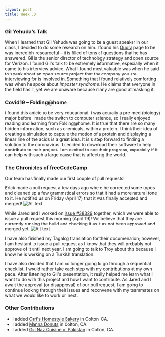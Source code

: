 ```yaml
---
layout: post
title: Week 10
---
```


### Gil Yehuda's Talk

When I learned that Gil Yehuda was going to be a guest speaker in our class, I decided to do some research on him. I found his [Quora](https://www.quora.com/profile/Gil-Yehuda) page to be was incredibly resourceful – it is filled of tons of questions that he has answered. Gil is the senior director of technology strategy and open source for Verizon. I found Gil's talk to be extremely informative, especially when it came to his interview advice. What I found most valuable was when he said to speak about an open source project that the company you are interviewing for is involved in. Something that I found relatively comforting was when he spoke about *imposter syndrome*. He claims that everyone in the field has it, yet we are unaware because many are good at masking it. 

### Covid19 – Folding@home

I found this article to be very educational. I was actually a pre-med (biology) major before I made the switch to computer science, so I really enjoyed reading and learning from Folding@home. It is true that there are so many hidden information, such as chemicals, within a protein. I think their idea of creating a simulation to capture the motion of a protein and displaying a linear line of the acids is a great idea. It is s step forward to finding a solution to the coronavirus. I decided to download their software to help contribute to their project. I am excited to see their progress, especially if it can help with such a large cause that is affecting the world.

### The Chronicles of freeCodeCamp

Our team has finally made our first couple of pull requests! 

Erick made a pull request a few days ago where he corrected some typos and cleaned up a few grammatical errors so that it had a more natural tone to it. He notified us on Friday (April 17) that it was finally accepted and merged!
![Alt text](https://user-images.githubusercontent.com/44440923/79703461-d4fc5780-8260-11ea-9401-3998ac50cb3e.png)

While Jared and I worked on [issue #38329](https://github.com/freeCodeCamp/freeCodeCamp/issues/38329) together, which we were able to issue a pull request this morning (April 19)! We believe that they are currently running the build and checking it as it as not been approved and merged yet.
![Alt text](https://user-images.githubusercontent.com/44440923/79703528-358b9480-8261-11ea-96cc-1d837da1b647.png)

I have also finished my Tagalog translation for their documenation; however, I am hesitant to issue a pull request as I know that they will probably not approve of it until next year. I am going to talk to Troy about this because I know he is working on a Turkish translation. 

I have also decided that I am no longer going to go through a sequential checklist. I would rather take each step with my contributions at my own pace. After listening to Gil's presentation, it really helped me learn what I want to do with this project and how I want to contribute. As Jared and I await the approval (or disapproval) of our pull request, I am going to continue looking through their issues and reconvene with my teammates on what we would like to work on next.

### Other Contributions

* I added [Cari's Homestyle Bakery](https://www.openstreetmap.org/way/793653601) in Colton, CA.
* I added [Manna Donuts](https://www.openstreetmap.org/way/793653600) in Colton, CA.
* I added [Gul Naz Cuisine of Pakistan](https://www.openstreetmap.org/way/793653599) in Colton, CA.
